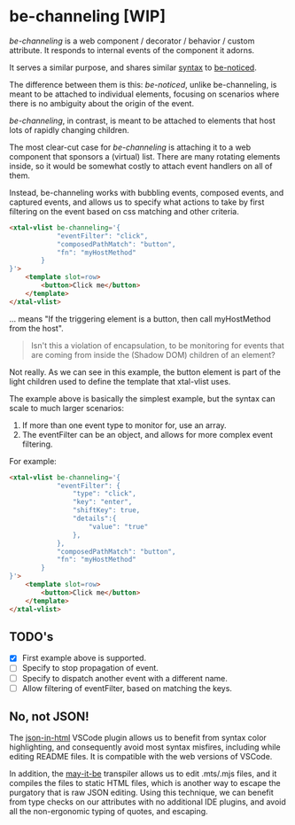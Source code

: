 # be-channeling [WIP]

*be-channeling* is a web component / decorator / behavior / custom attribute.  It responds to internal events of the component it adorns. 

It serves a similar purpose, and shares similar [syntax](https://github.com/bahrus/be-noticed/blob/baseline/types.d.ts) to [be-noticed](https://github.com/bahrus/be-noticed).

The difference between them is this: *be-noticed*, unlike be-channeling, is meant to be attached to individual elements, focusing on scenarios where there is no ambiguity about the origin of the event.

*be-channeling*, in contrast, is meant to be attached to elements that host lots of rapidly changing children.

The most clear-cut case for *be-channeling* is attaching it to a web component that sponsors a (virtual) list.  There are many rotating elements inside, so it would be somewhat costly to attach event handlers on all of them.

Instead, be-channeling works with bubbling events, composed events, and captured events, and allows us to specify what actions to take by first filtering on the event based on css matching and other criteria.

```html
<xtal-vlist be-channeling='{
            "eventFilter": "click",
            "composedPathMatch": "button",
            "fn": "myHostMethod"
        }
}'>
    <template slot=row>
        <button>Click me</button>
    </template>
</xtal-vlist>
```

... means "If the triggering element is a button, then call myHostMethod from the host".

> Isn't this a violation of encapsulation, to be monitoring for events that are coming from inside the (Shadow DOM) children of an element?

Not really.  As we can see in this example, the button element is part of the light children used to define the template that xtal-vlist uses.

The example above is basically the simplest example, but the syntax can scale to much larger scenarios:

1.  If more than one event type to monitor for, use an array.
2.  The eventFilter can be an object, and allows for more complex event filtering.

For example:

```html
<xtal-vlist be-channeling='{
            "eventFilter": {
                "type": "click",
                "key": "enter",
                "shiftKey": true,
                "details":{
                    "value": "true"
                },
            },
            "composedPathMatch": "button",
            "fn": "myHostMethod"
        }
}'>
    <template slot=row>
        <button>Click me</button>
    </template>
</xtal-vlist>
```


## TODO's

- [x] First example above is supported.
- [ ] Specify to stop propagation of event.
- [ ] Specify to dispatch another event with a different name.
- [ ] Allow filtering of eventFilter, based on matching the keys.

## No, not JSON!

The [json-in-html](https://marketplace.visualstudio.com/items?itemName=andersonbruceb.json-in-html) VSCode plugin allows us to benefit from syntax color highlighting, and consequently avoid most syntax misfires, including while editing README files.  It is compatible with the web versions of VSCode.

In addition, the [may-it-be](https://github.com/bahrus/may-it-be) transpiler allows us to edit .mts/.mjs files, and it compiles the files to static HTML files, which is another way to escape the purgatory that is raw JSON editing.  Using this technique, we can benefit from type checks on our attributes with no additional IDE plugins, and avoid all the non-ergonomic typing of quotes, and escaping.



